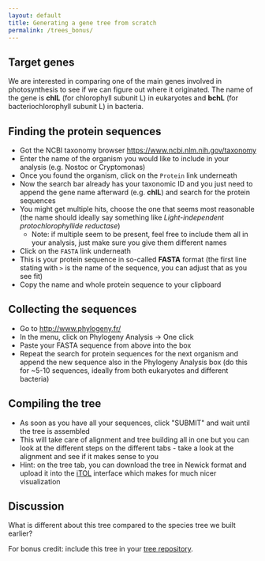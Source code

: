 ```yaml
---
layout: default
title: Generating a gene tree from scratch
permalink: /trees_bonus/
---
```


## Target genes

We are interested in comparing one of the main genes involved in photosynthesis to see if we can figure out where it originated. The name of the gene is **chlL** (for chlorophyll subunit L) in eukaryotes and **bchL** (for bacteriochlorophyll subunit L) in bacteria.

## Finding the protein sequences

- Got the NCBI taxonomy browser https://www.ncbi.nlm.nih.gov/taxonomy
- Enter the name of the organism you would like to include in your analysis (e.g. Nostoc or Cryptomonas)
- Once you found the organism, click on the `Protein` link underneath
- Now the search bar already has your taxonomic ID and you just need to append the gene name afterward (e.g. **chlL**) and search for the protein sequences
- You might get multiple hits, choose the one that seems most reasonable (the name should ideally say something like *Light-independent protochlorophyllide reductase*)
  - Note: if multiple seem to be present, feel free to include them all in your analysis, just make sure you give them different names
- Click on the `FASTA` link underneath
- This is your protein sequence in so-called **FASTA** format (the first line stating with `>` is the name of the sequence, you can adjust that as you see fit)
- Copy the name and whole protein sequence to your clipboard

## Collecting the sequences

- Go to http://www.phylogeny.fr/
- In the menu, click on Phylogeny Analysis -> One click
- Paste your FASTA sequence from above into the box
- Repeat the search for protein sequences for the next organism and append the new sequence also in the Phylogeny Analysis box (do this for ~5-10 sequences, ideally from both eukaryotes and different bacteria)

## Compiling the tree

- As soon as you have all your sequences, click "SUBMIT" and wait until the tree is assembled
- This will take care of alignment and tree building all in one but you can look at the different steps on the different tabs - take a look at the alignment and see if it makes sense to you
- Hint: on the tree tab, you can download the tree in Newick format and upload it into the [iTOL](http://itol.embl.de/) interface which makes for much nicer visualization

## Discussion

What is different about this tree compared to the species tree we built earlier?

For bonus credit: include this tree in your [tree repository](https://classroom.github.com/g/9nWtA6xT).
